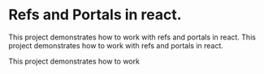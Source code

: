 # Refs and Portals in react.

This project demonstrates how to work with refs and portals in react.
This project demonstrates how to work with refs and portals in react.


This project demonstrates how to work 
